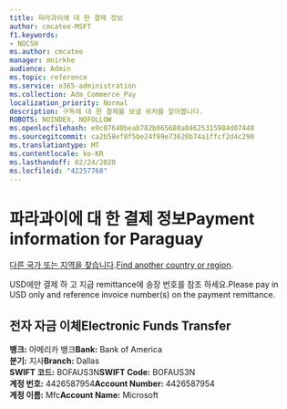 ```yaml
---
title: 파라과이에 대 한 결제 정보
author: cmcatee-MSFT
f1.keywords:
- NOCSH
ms.author: cmcatee
manager: mnirkhe
audience: Admin
ms.topic: reference
ms.service: o365-administration
ms.collection: Adm_Commerce_Pay
localization_priority: Normal
description: 구독에 대 한 결제를 보낼 위치를 알아봅니다.
ROBOTS: NOINDEX, NOFOLLOW
ms.openlocfilehash: e9c07640beab782b065680a04625315984d07448
ms.sourcegitcommit: ca2b58ef8f5be24f09e73620b74a1ffcf2d4c290
ms.translationtype: MT
ms.contentlocale: ko-KR
ms.lasthandoff: 02/24/2020
ms.locfileid: "42257768"
---
```

# <a name="payment-information-for-paraguay"></a><span data-ttu-id="f0d88-103">파라과이에 대 한 결제 정보</span><span class="sxs-lookup"><span data-stu-id="f0d88-103">Payment information for Paraguay</span></span>

<span data-ttu-id="f0d88-104">[다른 국가 또는 지역을 찾습니다](../billing-and-payments/pay-for-your-subscription.md).</span><span class="sxs-lookup"><span data-stu-id="f0d88-104">[Find another country or region](../billing-and-payments/pay-for-your-subscription.md).</span></span>

<span data-ttu-id="f0d88-105">USD에만 결제 하 고 지급 remittance에 송장 번호를 참조 하세요.</span><span class="sxs-lookup"><span data-stu-id="f0d88-105">Please pay in USD only and reference invoice number(s) on the payment remittance.</span></span>

## <a name="electronic-funds-transfer"></a><span data-ttu-id="f0d88-106">전자 자금 이체</span><span class="sxs-lookup"><span data-stu-id="f0d88-106">Electronic Funds Transfer</span></span>

<span data-ttu-id="f0d88-107">**뱅크:** 아메리카 뱅크</span><span class="sxs-lookup"><span data-stu-id="f0d88-107">**Bank:** Bank of America</span></span>  
<span data-ttu-id="f0d88-108">**분기:** 지사</span><span class="sxs-lookup"><span data-stu-id="f0d88-108">**Branch:** Dallas</span></span>  
<span data-ttu-id="f0d88-109">**SWIFT 코드:** BOFAUS3N</span><span class="sxs-lookup"><span data-stu-id="f0d88-109">**SWIFT Code:** BOFAUS3N</span></span>  
<span data-ttu-id="f0d88-110">**계정 번호:** 4426587954</span><span class="sxs-lookup"><span data-stu-id="f0d88-110">**Account Number:** 4426587954</span></span>  
<span data-ttu-id="f0d88-111">**계정 이름:** Mfc</span><span class="sxs-lookup"><span data-stu-id="f0d88-111">**Account Name:** Microsoft</span></span>  